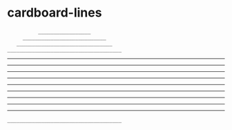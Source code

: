 cardboard-lines
=============

              _________________
         ___________________________
       _______________________________
    _____________________________________
   _______________________________________
 ___________________________________________
 ___________________________________________
_____________________________________________
_____________________________________________
_____________________________________________
 ___________________________________________
 ___________________________________________
   _______________________________________
    _____________________________________
